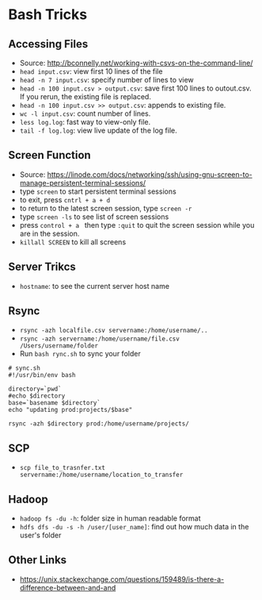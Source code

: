 # Bash Tricks 

## Accessing Files 
- Source: http://bconnelly.net/working-with-csvs-on-the-command-line/
- `head input.csv`: view first 10 lines of the file 
- `head -n 7 input.csv`: specify number of lines to view 
- `head -n 100 input.csv > output.csv`: save first 100 lines to outout.csv. If you rerun, the existing file is replaced. 
- `head -n 100 input.csv >> output.csv`: appends to existing file.
- `wc -l input.csv`: count number of lines.
- `less log.log`: fast way to view-only file. 
- `tail -f log.log`: view live update of the log file. 

## Screen Function 
- Source: https://linode.com/docs/networking/ssh/using-gnu-screen-to-manage-persistent-terminal-sessions/
- type `screen` to start persistent terminal sessions 
- to exit, press `cntrl + a + d`
- to return to the latest screen session, type `screen -r`
- type `screen -ls` to see list of screen sessions
- press `control + a ` then type `:quit` to quit the screen session while you are in the session. 
- `killall SCREEN` to kill all screens 

## Server Trikcs 
- `hostname`: to see the current server host name 

## Rsync 
- `rsync -azh localfile.csv servername:/home/username/..`
- `rsync -azh servername:/home/username/file.csv /Users/username/folder`
- Run `bash rync.sh` to sync your folder 

```
# sync.sh
#!/usr/bin/env bash

directory=`pwd`
#echo $directory
base=`basename $directory`
echo "updating prod:projects/$base"

rsync -azh $directory prod:/home/username/projects/
```

## SCP 
- `scp file_to_trasnfer.txt servername:/home/username/location_to_transfer` 

## Hadoop 
- `hadoop fs -du -h`: folder size in human readable format 
- `hdfs dfs -du -s -h /user/[user_name]`: find out how much data in the user's folder

## Other Links 
- https://unix.stackexchange.com/questions/159489/is-there-a-difference-between-and-and

